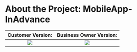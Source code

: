 # About the Project: MobileApp-InAdvance


 Customer Version:                    |         Business Owner Version:
 :-----------------------------------:|:-----------------------------------:
 ![](signinAsCustomer.gif)            |         ![](signinAsBusiness.gif) 




